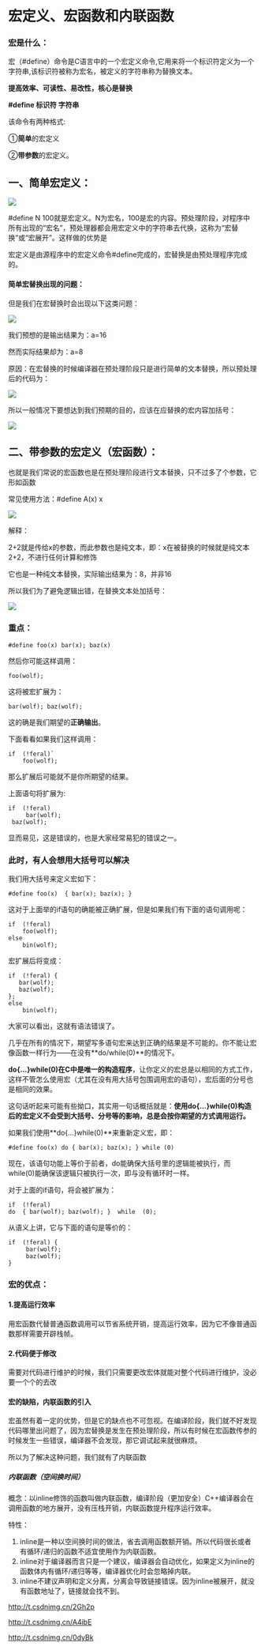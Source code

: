 # **宏定义、宏函数和内联函数**

### 宏是什么：

宏（#define）命令是C语言中的一个宏定义命令,它用来将一个标识符定义为一个字符串,该标识符被称为宏名，被定义的字符串称为替换文本。

**提高效率、可读性、易改性，核心是替换**

**#define  标识符  字符串**

该命令有两种格式:

①**简单**的宏定义

②**带参数**的宏定义。

## 一、简单宏定义：

![](D:\QQ\MobileFile\IMG_20240107_144803.jpg)

#define N 100就是宏定义。N为宏名，100是宏的内容。预处理阶段，对程序中所有出现的“宏名”，预处理器都会用宏定义中的字符串去代换，这称为“宏替换”或“宏展开”。这样做的优势是

宏定义是由源程序中的宏定义命令#define完成的，宏替换是由预处理程序完成的。

#### 简单宏替换出现的问题：

但是我们在宏替换时会出现以下这类问题：

![](D:\QQ\MobileFile\IMG_20240107_144828.jpg)

我们预想的是输出结果为：a=16

然而实际结果却为：a=8

原因：在宏替换的时候编译器在预处理阶段只是进行简单的文本替换，所以预处理后的代码为：

![](D:\QQ\MobileFile\IMG_20240107_144921.jpg)

所以一般情况下要想达到我们预期的目的，应该在应替换的宏内容加括号：

![](D:\QQ\MobileFile\IMG_20240107_144949.jpg)

## 二、带参数的宏定义（宏函数）：

也就是我们常说的宏函数也是在预处理阶段进行文本替换，只不过多了个参数，它形如函数

常见使用方法：#define A(x) x

![](D:\QQ\MobileFile\IMG_20240107_145018.jpg)

解释：

2+2就是传给x的参数，而此参数也是纯文本，即：x在被替换的时候就是纯文本2+2，不进行任何计算和修饰

它也是一种纯文本替换，实际输出结果为：8，并非16

所以我们为了避免逻辑出错，在替换文本处加括号：

![](D:\QQ\MobileFile\IMG_20240107_145048.jpg)

### 重点：

```
#define foo(x) bar(x); baz(x)
```

然后你可能这样调用：

```
foo(wolf);
```

这将被宏扩展为：

```
bar(wolf); baz(wolf);
```

这的确是我们期望的**正确输出**。

下面看看如果我们这样调用：

```
if  (!feral)`   
    foo(wolf);
```

那么扩展后可能就不是你所期望的结果。

上面语句将扩展为:

```
if  (!feral)   
     bar(wolf);
 baz(wolf);
```

显而易见，这是错误的，也是大家经常易犯的错误之一。

### 此时，有人会想用大括号可以解决

我们用大括号来定义宏如下：

```
#define foo(x)  { bar(x); baz(x); }
```

这对于上面举的if语句的确能被正确扩展，但是如果我们有下面的语句调用呢：

```
if  (!feral)
    foo(wolf);
else     
    bin(wolf);
```

宏扩展后将变成：

```
if  (!feral) {
   bar(wolf);
   baz(wolf);
};
else
    bin(wolf);
```

大家可以看出，这就有语法错误了。



几乎在所有的情况下，期望写多语句宏来达到正确的结果是不可能的。你不能让宏像函数一样行为——在没有**do/while(0)**的情况下。

**do{...}while(0)在C中是唯一的构造程序**，让你定义的宏总是以相同的方式工作，这样不管怎么使用宏（尤其在没有用大括号包围调用宏的语句），宏后面的分号也是相同的效果。

这句话听起来可能有些拗口，其实用一句话概括就是：**使用do{...}while(0)构造后的宏定义不会受到大括号、分号等的影响，总是会按你期望的方式调用运行。**

如果我们使用**do{...}while(0)**来重新定义宏，即：

```
#define foo(x) do { bar(x); baz(x); } while (0)
```

现在，该语句功能上等价于前者，do能确保大括号里的逻辑能被执行，而while(0)能确保该逻辑只被执行一次，即与没有循环时一样。

对于上面的if语句，将会被扩展为：

```
if  (!feral)    
do  { bar(wolf); baz(wolf); }  while  (0);
```

从语义上讲，它与下面的语句是等价的：

```
if  (!feral) {
     bar(wolf);
     baz(wolf);
}
```



### 宏的优点：

#### 1.提高运行效率

用宏函数代替普通函数调用可以节省系统开销，提高运行效率，因为它不像普通函数那样需要开辟栈帧。

#### 2.代码便于修改

需要对代码进行维护的时候，我们只需要更改宏体就能对整个代码进行维护，没必要一个个的去改

#### 宏的缺陷，内联函数的引入

宏虽然有着一定的优势，但是它的缺点也不可忽视。在编译阶段，我们就不好发现代码哪里出问题了，因为宏替换是发生在预处理阶段，所以有时候在宏函数传参的时候发生一些错误，编译器不会发现，那它调试起来就很麻烦。

所以为了解决这种问题，我们就有了内联函数

##### 内联函数（空间换时间）

概念：以inline修饰的函数叫做内联函数，编译阶段（更加安全）C++编译器会在调用函数的地方展开，没有压栈开销，内联函数提升程序运行效率。

特性：

1. inline是一种以空间换时间的做法，省去调用函数额开销。所以代码很长或者有循环/递归的函数不适宜使用作为内联函数。
2. inline对于编译器而言只是一个建议，编译器会自动优化，如果定义为inline的函数体内有循环/递归等等，编译器优化时会忽略掉内联。
3.  inline不建议声明和定义分离，分离会导致链接错误。因为inline被展开，就没有函数地址了，链接就会找不到。







http://t.csdnimg.cn/2Gh2p

http://t.csdnimg.cn/A4ibE

http://t.csdnimg.cn/0dyBk